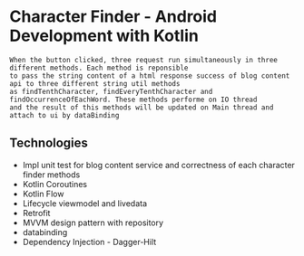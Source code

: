 # Character Finder - Android Development with Kotlin

```
When the button clicked, three request run simultaneously in three different methods. Each method is reponsible
to pass the string content of a html response success of blog content api to three different string util methods
as findTenthCharacter, findEveryTenthCharacter and findOccurrenceOfEachWord. These methods performe on IO thread
and the result of this methods will be updated on Main thread and attach to ui by dataBinding
```

## Technologies
- Impl unit test for blog content service and correctness of each character finder methods
- Kotlin Coroutines
- Kotlin Flow
- Lifecycle viewmodel and livedata
- Retrofit
- MVVM design pattern with repository
- databinding
- Dependency Injection - Dagger-Hilt